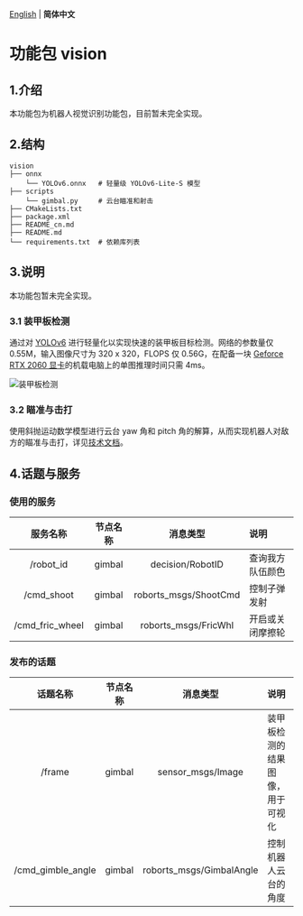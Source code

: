 [English](README.md) | __简体中文__

# 功能包 vision

## 1.介绍

本功能包为机器人视觉识别功能包，目前暂未完全实现。

## 2.结构

```
vision
├── onnx
    └── YOLOv6.onnx   # 轻量级 YOLOv6-Lite-S 模型
├── scripts
    └── gimbal.py     # 云台瞄准和射击
├── CMakeLists.txt
├── package.xml
├── README_cn.md
├── README.md
└── requirements.txt  # 依赖库列表
```

## 3.说明

本功能包暂未完全实现。

### 3.1 装甲板检测

通过对 [YOLOv6](https://github.com/meituan/yolv6) 进行轻量化以实现快速的装甲板目标检测。网络的参数量仅 0.55M，输入图像尺寸为 320 x 320，FLOPS 仅 0.56G，在配备一块 [Geforce RTX 2060 显卡](https://nvidia.cn/geforce/graphics-cards/rtx-2060)的机载电脑上的单图推理时间只需 4ms。

![装甲板检测](../../images/vision/detection.gif)

### 3.2 瞄准与击打

使用斜抛运动数学模型进行云台 yaw 角和 pitch 角的解算，从而实现机器人对敌方的瞄准与击打，详见[技术文档](../../images/vision/doc/shoot_cn.md)。

## 4.话题与服务

### 使用的服务

| 服务名称         | 节点名称 | 消息类型               | 说明           |
|:---------------:|:------:|:---------------------:|:--------------|
| /robot_id       | gimbal | decision/RobotID      | 查询我方队伍颜色 |
| /cmd_shoot      | gimbal | roborts_msgs/ShootCmd | 控制子弹发射    |
| /cmd_fric_wheel | gimbal | roborts_msgs/FricWhl  | 开启或关闭摩擦轮 |

### 发布的话题

| 话题名称           | 节点名称 | 消息类型                  | 说明                        |
|:-----------------:|:------:|:------------------------:|:---------------------------|
| /frame            | gimbal | sensor_msgs/Image        | 装甲板检测的结果图像，用于可视化 |
| /cmd_gimble_angle | gimbal | roborts_msgs/GimbalAngle | 控制机器人云台的角度           |

